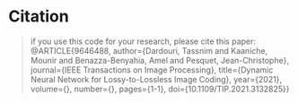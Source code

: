 # Citation
>if you use this code for your research, please cite this paper:
@ARTICLE{9646488,
  author={Dardouri, Tassnim and Kaaniche, Mounir and Benazza-Benyahia, Amel and Pesquet, Jean-Christophe},
  journal={IEEE Transactions on Image Processing}, 
  title={Dynamic Neural Network for Lossy-to-Lossless Image Coding}, 
  year={2021},
  volume={},
  number={},
  pages={1-1},
  doi={10.1109/TIP.2021.3132825}}
